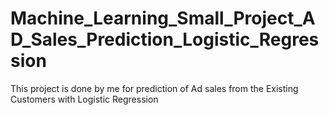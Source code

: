 # Machine_Learning_Small_Project_AD_Sales_Prediction_Logistic_Regression
This project is done by me for prediction of Ad sales from the Existing Customers with Logistic Regression

